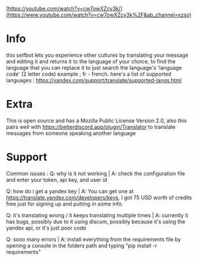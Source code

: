 [https://youtube.com/watch?v=cw7owXZcy3k/](https://www.youtube.com/watch?v=cw7owXZcy3k%2F&ab_channel=xzso)

# Info

 this selfbot lets you experience other cultures by translating your message and editing it and returns it to the language of your choice, to find the language that you can replace it to just search the language's 'language code' (2 letter code) example ; fr - french. here's a list of supported languages : https://yandex.com/support/translate/supported-langs.html

# Extra

 This is open source and has a Mozilla Public License Version 2.0, also this pairs well with https://betterdiscord.app/plugin/Translator to translate messages from someone speaking another language

# Support

 Common issues :
  Q: why is it not working
  | A: check the configuration file and enter your token, api key, and user id
  
  Q: how do i get a yandex key
  | A: You can get one at https://translate.yandex.com/developers/keys, I got 75 USD worth of credits free just for signing up and putting in some info.

  Q: it's translating wrong / it keeps translating multiple times
  | A: currently it has bugs, possibly due to it using discum, possibly because it's using the yandex api, or it's just poor code

  Q: sooo many errors 
  | A: install everything from the requirements file by opening a console in the folders path and typing "pip install -r requirements"

